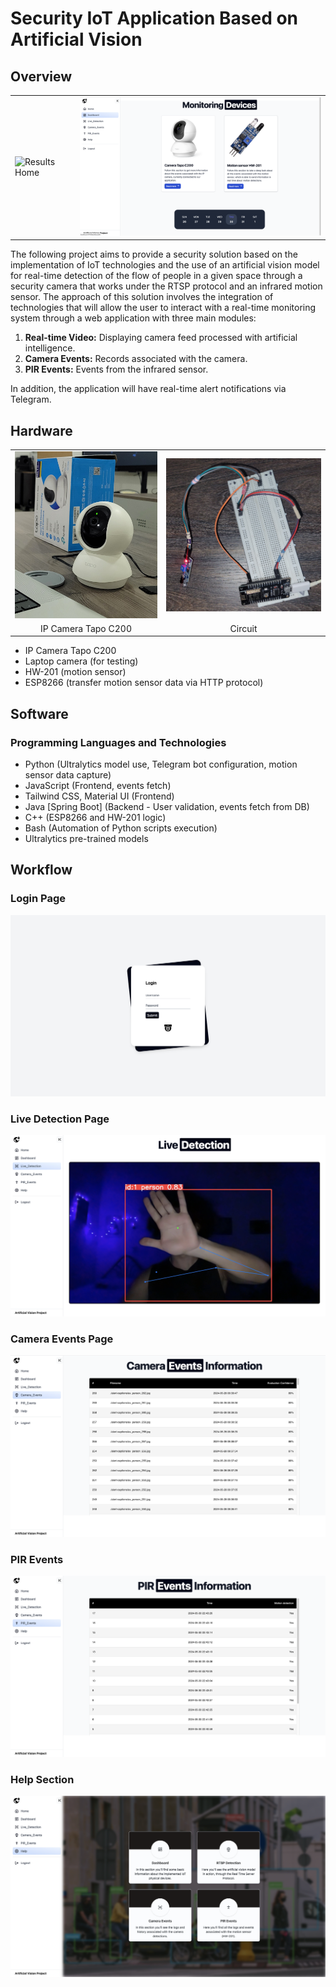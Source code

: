 # Security IoT Application Based on Artificial Vision

## Overview
<table>
  <tr>
    <td><img src="documentation/results_home.png" alt="Results Home" style="margin-right: 20px;"></td>
    <td><img src="documentation/results_dashboard.png" alt="Results Dashboard"></td>
  </tr>
</table>

The following project aims to provide a security solution based on the implementation of IoT technologies and the use of an artificial vision model for real-time detection of the flow of people in a given space through a security camera that works under the RTSP protocol and an infrared motion sensor. The approach of this solution involves the integration of technologies that will allow the user to interact with a real-time monitoring system through a web application with three main modules:

1. **Real-time Video:** Displaying camera feed processed with artificial intelligence.
2. **Camera Events:** Records associated with the camera.
3. **PIR Events:** Events from the infrared sensor.

In addition, the application will have real-time alert notifications via Telegram.

## Hardware

<table>
  <tr>
    <td><img src="documentation/camera.jpeg" alt="IP Camera Tapo C200" style="margin-right: 20px;"></td>
    <td><img src="documentation/circuit.jpeg" alt="Circuit"></td>
  </tr>
  <tr>
    <td align="center">IP Camera Tapo C200</td>
    <td align="center">Circuit</td>
  </tr>
</table>

- IP Camera Tapo C200
- Laptop camera (for testing)
- HW-201 (motion sensor)
- ESP8266 (transfer motion sensor data via HTTP protocol)

## Software

### Programming Languages and Technologies

- Python (Ultralytics model use, Telegram bot configuration, motion sensor data capture)
- JavaScript (Frontend, events fetch)
- Tailwind CSS, Material UI (Frontend)
- Java [Spring Boot] (Backend - User validation, events fetch from DB)
- C++ (ESP8266 and HW-201 logic)
- Bash (Automation of Python scripts execution)
- Ultralytics pre-trained models

## Workflow

### Login Page

![Login Page](documentation/results_login.png)

### Live Detection Page

![Live Detection Page](documentation/results_livedet.png)

### Camera Events Page

![Camera Events Page](documentation/results_cam-events.png)

### PIR Events

![PIR Events](documentation/results_PIR_events.png)

### Help Section

![Help Section](documentation/results_help.png)


